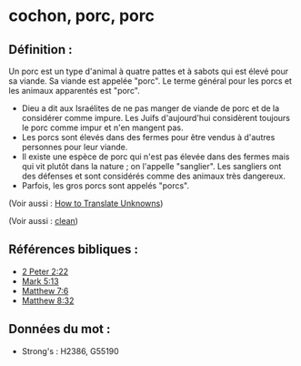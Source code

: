# cochon, porc, porc

## Définition :

Un porc est un type d'animal à quatre pattes et à sabots qui est élevé pour sa viande. Sa viande est appelée "porc". Le terme général pour les porcs et les animaux apparentés est "porc".

* Dieu a dit aux Israélites de ne pas manger de viande de porc et de la considérer comme impure. Les Juifs d'aujourd'hui considèrent toujours le porc comme impur et n'en mangent pas.
* Les porcs sont élevés dans des fermes pour être vendus à d'autres personnes pour leur viande.
* Il existe une espèce de porc qui n'est pas élevée dans des fermes mais qui vit plutôt dans la nature ; on l'appelle "sanglier". Les sangliers ont des défenses et sont considérés comme des animaux très dangereux.
* Parfois, les gros porcs sont appelés "porcs".

(Voir aussi : [How to Translate Unknowns](rc://en/ta/man/translate/translate-unknown))

(Voir aussi : [clean](../kt/clean.md))

## Références bibliques :

* [2 Peter 2:22](rc://en/tn/help/2pe/02/22)
* [Mark 5:13](rc://en/tn/help/mrk/05/13)
* [Matthew 7:6](rc://en/tn/help/mat/07/6)
* [Matthew 8:32](rc://en/tn/help/mat/08/32)

## Données du mot :

* Strong's : H2386, G55190
